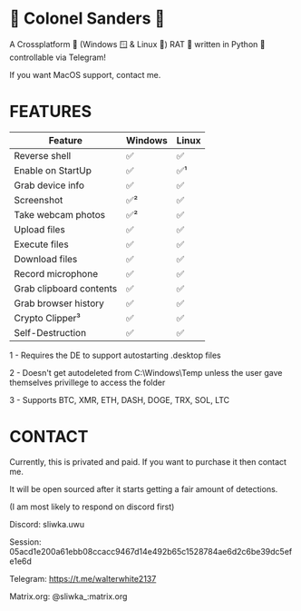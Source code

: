 # 🐔 Colonel Sanders 🐔
A Crossplatform 🔄 (Windows 🪟 & Linux 🐧) RAT 🐀 written in Python 🐍 controllable via Telegram!

If you want MacOS support, contact me.

# FEATURES

| Feature | Windows | Linux |
|---------|---------|-------|
| Reverse shell | ✅ | ✅ |
| Enable on StartUp | ✅ | ✅¹ |
| Grab device info | ✅ | ✅
| Screenshot | ✅² | ✅ |
| Take webcam photos | ✅² | ✅ |
| Upload files | ✅ | ✅ |
| Execute files | ✅ | ✅ |
| Download files | ✅ | ✅ |
| Record microphone | ✅ | ✅ |
| Grab clipboard contents | ✅ | ✅ |
| Grab browser history | ✅ | ✅ |
| Crypto Clipper³ | ✅ | ✅ | 
| Self-Destruction | ✅ | ✅ |



1 - Requires the DE to support autostarting .desktop files

2 - Doesn't get autodeleted from C:\Windows\Temp unless the user gave themselves privillege to access the folder

3 - Supports BTC, XMR, ETH, DASH, DOGE, TRX, SOL, LTC


# CONTACT

Currently, this is privated and paid. If you want to purchase it then contact me.

It will be open sourced after it starts getting a fair amount of detections.

(I am most likely to respond on discord first)


Discord: sliwka.uwu

Session: 05acd1e200a61ebb08ccacc9467d14e492b65c1528784ae6d2c6be39dc5efe1e6d

Telegram: https://t.me/walterwhite2137

Matrix.org: @sliwka_:matrix.org
